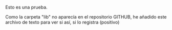 Esto es una prueba.

Como la carpeta "lib" no aparecía en el repositorio GITHUB, he añadido este archivo de texto para ver si así, si lo registra (positivo)